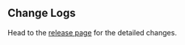 ## Change Logs

Head to the [release page](https://github.com/apache/skywalking-nodejs/releases) for the detailed changes.

